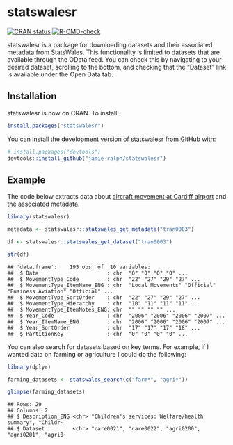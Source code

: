 # statswalesr

<!-- badges: start -->

[![CRAN
status](https://www.r-pkg.org/badges/version/statswalesr)](https://cran.r-project.org/package=statswalesr)
[![R-CMD-check](https://github.com/jamie-ralph/statswalesr/workflows/R-CMD-check/badge.svg)](https://github.com/jamie-ralph/statswalesr/actions)
<!-- badges: end -->

statswalesr is a package for downloading datasets and their associated
metadata from StatsWales. This functionality is limited to datasets that
are available through the OData feed. You can check this by navigating
to your desired dataset, scrolling to the bottom, and checking that the
“Dataset” link is available under the Open Data tab.

## Installation

statswalesr is now on CRAN. To install:

``` r
install.packages("statswalesr")
```

You can install the development version of statswalesr from GitHub with:

``` r
# install.packages("devtools")
devtools::install_github("jamie-ralph/statswalesr")
```

## Example

The code below extracts data about [aircraft movement at Cardiff
airport](https://statswales.gov.wales/Catalogue/Transport/Air/aircraftmovementsatcardiffairport-by-movementtype-year)
and the associated metadata.

``` r
library(statswalesr)

metadata <- statswalesr::statswales_get_metadata("tran0003")

df <- statswalesr::statswales_get_dataset("tran0003")
```

``` r
str(df)
```

    ## 'data.frame':    195 obs. of  10 variables:
    ##  $ Data                      : chr  "0" "0" "0" "0" ...
    ##  $ MovementType_Code         : chr  "22" "27" "29" "27" ...
    ##  $ MovementType_ItemName_ENG : chr  "Local Movements" "Official" "Business Aviation" "Official" ...
    ##  $ MovementType_SortOrder    : chr  "22" "27" "29" "27" ...
    ##  $ MovementType_Hierarchy    : chr  "10" "11" "11" "11" ...
    ##  $ MovementType_ItemNotes_ENG: chr  "" "" "" "" ...
    ##  $ Year_Code                 : chr  "2006" "2006" "2006" "2007" ...
    ##  $ Year_ItemName_ENG         : chr  "2006" "2006" "2006" "2007" ...
    ##  $ Year_SortOrder            : chr  "17" "17" "17" "18" ...
    ##  $ PartitionKey              : chr  "0" "0" "0" "0" ...

You can also search for datasets based on key terms. For example, if I
wanted data on farming or agriculture I could do the following:

``` r
library(dplyr)

farming_datasets <- statswales_search(c("farm*", "agri*"))
```

``` r
glimpse(farming_datasets)
```

    ## Rows: 29
    ## Columns: 2
    ## $ Description_ENG <chr> "Children's services: Welfare/health summary", "Childr~
    ## $ Dataset         <chr> "care0021", "care0022", "agri0200", "agri0201", "agri0~
